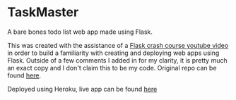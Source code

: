 # TaskMaster
A bare bones todo list web app made using Flask.

This was created with the assistance of a [Flask crash course youtube video](https://www.youtube.com/watch?v=Z1RJmh_OqeA) in order to build a familiarity with creating and deploying web apps using Flask. Outside of a few comments I added in for my clarity, it is pretty much an exact copy and I don't claim this to be my code. Original repo can be found [here](https://github.com/jakerieger/FlaskIntroduction).

Deployed using Heroku, live app can be found [here](https://waleedtaskmaster.herokuapp.com/)